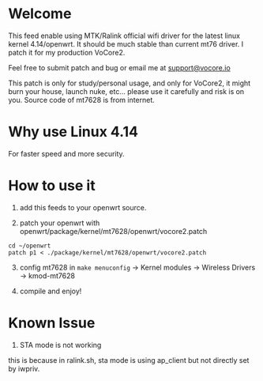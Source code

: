 # Welcome

This feed enable using MTK/Ralink official wifi driver for the latest linux kernel 4.14/openwrt. It should be much stable than current mt76 driver. I patch it for my production VoCore2.

Feel free to submit patch and bug or email me at support@vocore.io

This patch is only for study/personal usage, and only for VoCore2, it might burn your house, launch nuke, etc... please use it carefully and risk is on you. 
Source code of mt7628 is from internet.


# Why use Linux 4.14

For faster speed and more security.


# How to use it

1. add this feeds to your openwrt source.

2. patch your openwrt with openwrt/package/kernel/mt7628/openwrt/vocore2.patch

```
cd ~/openwrt
patch p1 < ./package/kernel/mt7628/openwrt/vocore2.patch
```
3. config mt7628 in `make menuconfig` -> Kernel modules -> Wireless Drivers -> kmod-mt7628

4. compile and enjoy!


# Known Issue

1. STA mode is not working

this is because in ralink.sh, sta mode is using ap_client but not directly set by iwpriv.

 
